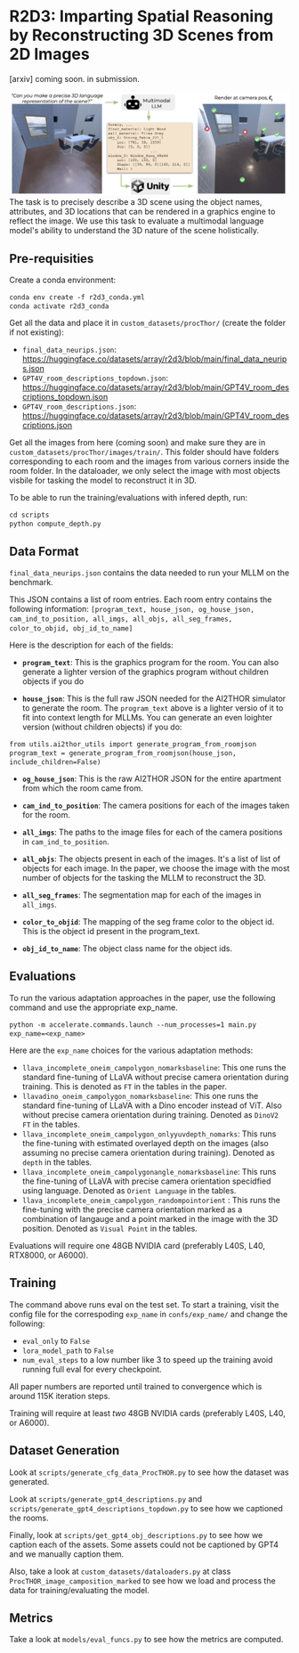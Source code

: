 # R2D3: Imparting Spatial Reasoning by Reconstructing 3D Scenes from 2D Images

[arxiv] coming soon. in submission.

![The task of the model is to precisely describe a 3D scene using the object names, attributes, and 3D locations that can be rendered in a graphics engine to reflect the image. We use this task to evaluate a multimodal language model's ability to understand the 3D nature of the scene holistically.](teaser_fig.png)
The task is to precisely describe a 3D scene using the object names, attributes, and 3D locations that can be rendered in a graphics engine to reflect the image. We use this task to evaluate a multimodal language model's ability to understand the 3D nature of the scene holistically.

## Pre-requisities

Create a conda environment:

```
conda env create -f r2d3_conda.yml
conda activate r2d3_conda
```

Get all the data and place it in `custom_datasets/procThor/` (create the folder if not existing):
- `final_data_neurips.json`: https://huggingface.co/datasets/array/r2d3/blob/main/final_data_neurips.json 
- `GPT4V_room_descriptions_topdown.json`: https://huggingface.co/datasets/array/r2d3/blob/main/GPT4V_room_descriptions_topdown.json 
- `GPT4V_room_descriptions.json`:  https://huggingface.co/datasets/array/r2d3/blob/main/GPT4V_room_descriptions.json 

Get all the images from here (coming soon) and make sure they are in `custom_datasets/procThor/images/train/`. This folder should have folders corresponding to each room and the images from various corners inside the room folder. In the dataloader, we only select the image with most objects visbile for tasking the model to reconstruct it in 3D.

To be able to run the training/evaluations with infered depth, run:

```
cd scripts
python compute_depth.py
```

## Data Format

`final_data_neurips.json` contains the data needed to run your MLLM on the benchmark. 

This JSON contains a list of room entries. Each room entry contains the following information:
`[program_text, house_json, og_house_json, cam_ind_to_position, all_imgs, all_objs, all_seg_frames, color_to_objid, obj_id_to_name]`

Here is the description for each of the fields:
- **`program_text`**: This is the graphics program for the room. You can also generate a lighter version of the graphics program without children objects if you do

- **`house_json`**: This is the full raw JSON needed for the AI2THOR simulator to generate the room. The `program_text` above is a lighter versio of it to fit into context length for MLLMs. You can generate an even loighter version (without children objects) if you do:
```
from utils.ai2thor_utils import generate_program_from_roomjson
program_text = generate_program_from_roomjson(house_json, include_children=False)
```

- **`og_house_json`**: This is the raw AI2THOR JSON for the entire apartment from which the room came from. 

- **`cam_ind_to_position`**: The camera positions for each of the images taken for the room.  

- **`all_imgs`**: The paths to the image files for each of the camera positions in `cam_ind_to_position`. 

- **`all_objs`**: The objects present in each of the images. It's a list of list of objects for each image. In the paper, we choose the image with the most number of objects for the tasking the MLLM to reconstruct the 3D. 

- **`all_seg_frames`**: The segmentation map for each of the images in `all_imgs`. 

- **`color_to_objid`**: The mapping of the seg frame color to the object id. This is the object id present in the program_text.   

- **`obj_id_to_name`**: The object class name for the object ids. 



## Evaluations
To run the various adaptation approaches in the paper, use the following command and use the appropriate exp_name. 

```
python -m accelerate.commands.launch --num_processes=1 main.py exp_name=<exp_name>
```

Here are the `exp_name` choices for the various adaptation methods:

- `llava_incomplete_oneim_campolygon_nomarksbaseline`: This one runs the standard fine-tuning of LLaVA without precise camera orientation during training. This is denoted as `FT` in the tables in the paper. 
- `llavadino_oneim_campolygon_nomarksbaseline`: This one runs the standard fine-tuning of LLaVA with a Dino encoder instead of ViT. Also without precise camera orientation during training. Denoted as `DinoV2 FT` in the tables.
- `llava_incomplete_oneim_campolygon_onlyyuvdepth_nomarks`: This runs the fine-tuning with estimated overlayed depth on the images (also assuming no precise camera orientation during training). Denoted as `depth` in the tables. 
- `llava_incomplete_oneim_campolygonangle_nomarksbaseline`: This runs the fine-tuning of LLaVA with precise camera orientation specidfied using language. Denoted as `Orient Language` in the tables. 
- `llava_incomplete_oneim_campolygon_randompointorient` : This runs the fine-tuning with the precise camera orientation marked as a combination of langauge and a point marked in the image with the 3D position. Denoted as `Visual Point` in the tables. 

Evaluations will require one 48GB NVIDIA card (preferably L40S, L40, RTX8000, or A6000). 


## Training
The command above runs eval on the test set. To start a training, visit the config file for the correspoding `exp_name` in `confs/exp_name/` and change the following:
- `eval_only` to `False`
- `lora_model_path` to `False`
- `num_eval_steps` to a low number like 3 to speed up the training avoid running full eval for every checkpoint.

All paper numbers are reported until trained to convergence which is around 115K iteration steps.

Training will require at least *two* 48GB NVIDIA cards (preferably L40S, L40, or A6000). 


## Dataset Generation 
Look at `scripts/generate_cfg_data_ProcTHOR.py` to see how the dataset was generated. 

Look at `scripts/generate_gpt4_descriptions.py` and `scripts/generate_gpt4_descriptions_topdown.py` to see how we captioned the rooms. 

Finally, look at `scripts/get_gpt4_obj_descriptions.py` to see how we caption each of the assets. Some assets could not be captioned by GPT4 and we manually caption them. 

Also, take a look at `custom_datasets/dataloaders.py` at class `ProcTHOR_image_camposition_marked` to see how we load and process the data for training/evaluating the model.

## Metrics
Take a look at `models/eval_funcs.py` to see how the metrics are computed. 



